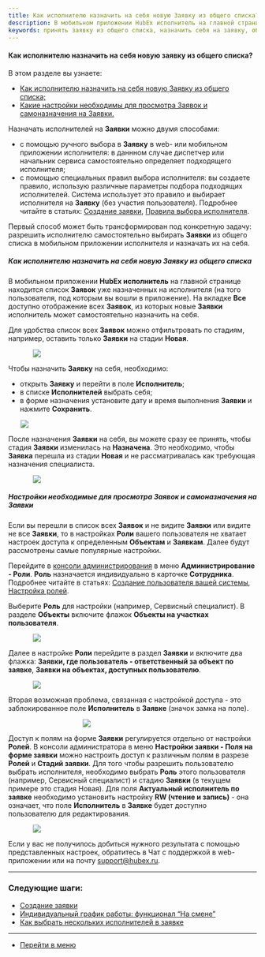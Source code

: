 ```yaml
---
title: Как исполнителю назначить на себя новую Заявку из общего списка?
description: В мобильном приложении HubEx исполнитель на главной странице находится список Заявок уже назначенных на исполнителя (на того пользователя, под которым вы вошли в приложение). На вкладке Все доступно отображение всех Заявок, из которых новые Заявки исполнитель может самостоятельно назначить на себя. 
keywords: принять заявку из общего списка, назначить себя на заявку, общий список заявок в мобильном приложении, hubex, хабекс, хубекс, хабикс
---
```


#### Как исполнителю назначить на себя новую заявку из общего списка?
В этом разделе вы узнаете:
<html>
<meta charset="utf-8"> 
<ul>
    <li><a href="#alltickets">Как исполнителю назначить на себя новую Заявку из общего списка;</a></li>
    <li><a href="#settings">Какие настройки необходимы для просмотра Заявок и самоназначения на Заявки.</a></li>
</ul>
</html>

<body>
<p>Назначать исполнителей на <strong>Заявки</strong> можно двумя способами:</p>
<ul>
    <li>с помощью ручного выбора в <strong>Заявку</strong> в web- или мобильном приложении исполнителя: в даннном случае диспетчер или
        начальник
        сервиса самостоятельно определяет подходящего исполнителя;
    </li>
    <li>с помощью специальных правил выбора исполнителя: вы создаете правило, использую различные параметры подбора
        подходящих исполнителей. Система использует это правило и выбирает исполнителя на <strong>Заявку</strong> (без
        участия пользователя). Подробнее читайте в статьях: <a href="https://wiki.hubex.ru/docs/FAQ/RU/user/CreatingTicket.html">Создание заявки</a>, <a href="https://wiki.hubex.ru/docs/FAQ/RU/admin/RulesOfChoice.html">Правила выбора исполнителя</a>.
    </li>
</ul>

<p>Первый способ может быть трансформирован под конкретную задачу: разрешить исполнителю самостоятельно выбирать <strong>Заявки</strong>
    из общего списка в мобильном приложении исполнителя и назначать их на себя.</p>

<h5 id="alltickets">Как исполнителю назначить на себя новую Заявку из общего списка</h5>

<p>В мобильном приложении <strong>HubEx исполнитель</strong> на главной странице находится список <strong>Заявок</strong> уже назначенных на
    исполнителя
    (на того пользователя, под которым вы вошли в приложение). На вкладке <strong>Все</strong> доступно отображение всех <strong>Заявок</strong>, из
    которых новые <strong>Заявки</strong> исполнитель может самостоятельно назначить на себя.</p>
<p>Для удобства список всех <strong>Заявок</strong> можно отфильтровать по стадиям, например, оставить только <strong>Заявки</strong> на стадии
    <strong>Новая</strong>. </p>

<div>
    <img style="margin: 0 auto; display: block; max-width: 80%;"
         src="/attachments/images/FAQ/USER/AcceptanceTicket/AllTickets.jpg"/>
</div>

<p>Чтобы назначить <strong>Заявку</strong> на себя, необходимо:</p>
<ul>
    <li>открыть <strong>Заявку</strong> и перейти в поле <strong>Исполнитель</strong>;</li>
    <li>в списке <strong>Исполнителей</strong> выбрать себя;</li>
    <li>в форме назначения установите дату и время выполнения <strong>Заявки</strong> и нажмите <strong>Сохранить</strong>.</li>
</ul>

<div>
    <img style="margin: 0 auto; display: block; max-width: 90%;"
         src="/attachments/images/FAQ/USER/AcceptanceTicket/Engineer.jpg"/>
</div>

<p>После назначения <strong>Заявки</strong> на себя, вы можете сразу ее принять, чтобы стадия <strong>Заявки</strong> изменилась на <strong>Назначена</strong>. Это
    необходимо, чтобы <strong>Заявка</strong> перешла из стадии <strong>Новая</strong> и не рассматривалась как требующая назначения специалиста.</p>

<div>
    <img style="margin: 0 auto; display: block; max-width: 80%;"
         src="/attachments/images/FAQ/USER/AcceptanceTicket/Engineer2.jpg"/>
</div>

<h5 id="alltickets">Настройки необходимые для просмотра Заявок и самоназначения на Заявки</h5>
<p> Если вы перешли в список всех <strong>Заявок</strong> и не видите <strong>Заявки</strong> или видите не все <strong>Заявки</strong>, то в настройках
    <strong>Роли</strong> вашего пользователя не хватает настроек доступа к определенным <strong>Объектам</strong> и <strong>Заявкам</strong>. Далее будут рассмотрены
    самые популярные настройки. </p>
<p>Перейдите в <a
        href="https://wiki.hubex.ru/docs/FAQ/RU/admin/HowToEnterTheAdmin.html">консоли администрирования</a> в меню
    <strong>Администрирование - Роли</strong>. <strong>Роль</strong> назначается индивидуально в карточке <strong>Сотрудника</strong>.
    Подробнее читайте в статьях: <a href="https://wiki.hubex.ru/docs/FAQ/RU/user/CreatingUser.html">Создание пользователя вашей системы</a>, <a href="https://wiki.hubex.ru/docs/FAQ/RU/admin/Roles.html">Настройка ролей</a>.</p>
<p>Выберите <strong>Роль</strong> для настройки (например, Сервисный специалист). В разделе <strong>Объекты</strong> включите флажок <strong>Объекты на участках пользователя</strong>. </p>

<div>
    <img style="margin: 0 auto; display: block; max-width: 80%;"
         src="/attachments/images/FAQ/USER/AcceptanceTicket/Role1.jpg"/>
</div>
<p>Далее в настройке <strong>Роли</strong> перейдите в раздел <strong>Заявки</strong> и включите два флажка: <strong>Заявки, где пользователь - ответственный за
    объект по заявке</strong>, <strong>Заявки на объектах, доступных пользователю</strong>.</p>
<div>
    <img style="margin: 0 auto; display: block; max-width: 80%;"
         src="/attachments/images/FAQ/USER/AcceptanceTicket/Role2.jpg"/>
</div>

<p>Вторая возможная проблема, связанная с настройкой доступа - это заблокированное поле <strong>Исполнитель</strong> в <strong>Заявке</strong> (значок
    замка на поле).</p>

<div>
    <img style="margin: 0 auto; display: block; max-width: 40%;"
         src="/attachments/images/FAQ/USER/AcceptanceTicket/BlockUser.jpg"/>
</div>
<p>Доступ к полям на форме <strong>Заявки</strong> регулируется отдельно от настройки <strong>Ролей</strong>. В консоли администратора в меню <strong>Настройки
    заявки - Поля на форме заявки</strong> можно настроить доступ к различным полям в разрезе <strong>Ролей</strong> и <strong>Стадий заявки</strong>. Для того
    чтобы разрешить пользователю выбрать исполнителя, необходимо выбрать <strong>Роль</strong> этого пользователя (например, Сервисный
    специалист) и стадию <strong>Заявки</strong> (в текущем примере это стадия Новая). Для поля <strong>Актуальный исполнитель по заявке</strong>
    необходимо установить настройку <strong>RW (чтение и запись)</strong> - она означает, что поле <strong>Исполнитель</strong> в <strong>Заявке</strong> будет доступно пользователю для редактирования.</p>
<div>
    <img style="margin: 0 auto; display: block; max-width: 80%;"
         src="/attachments/images/FAQ/USER/AcceptanceTicket/Field.jpg"/>
</div>
<p>Если у вас не получилось добиться нужного
    результата с помощью представленных настроек, обратитесь в Чат с
    поддержкой в web-приложении или на почту <a href="mailto:support@hubex.ru" target="_blank" rel="noopener">
        support@hubex.ru</a>.</p>
</body>


___
### Следующие шаги:
- [Создание заявки](./CreatingTicket.md)
- [Индивидуальный график работы: функционал “На смене”](./OnDuty.md)
- [Как выбрать нескольких исполнителей в заявке](./SeveralEngineers.md)

____
- [Перейти в меню](http://wiki.hubex.ru)
